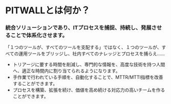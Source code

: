 <!--
# 💡 PITWALLとは何か？
-->

# PITWALLとは何か？

### 統合ソリューションであり、ITプロセスを捕捉、持続し、発展させることで体系化させます。

「１つのツールが、すべてのツールを支配する」ではなく、１つのツールが、すべての運用ツールをブリッジし、社内すべてのナレッジとプロセスを捕らえ…… &#x20;

* トリアージに要する時間を削減し、専門的な情報を、高度な技術を持つ人間へ、適正な時間内に割り当てられるようになります。
* 手作業で行われている手順を、自動化することで、MTTR/MTTI指標を改善することができます。&#x20;
* プロセスを構築、拡張を続け、価値を高め続ける対応力の高いチームを作ることができます。
